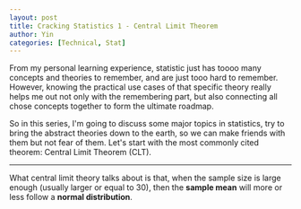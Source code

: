 ```yaml
---
layout: post
title: Cracking Statistics 1 - Central Limit Theorem
author: Yin
categories: [Technical, Stat]
---
```


From my personal learning experience, statistic just has toooo many concepts and theories to remember, and are just tooo hard to remember. However, knowing the practical use cases of that specific theory really helps me out not only with the remembering part, but also connecting all chose concepts together to form the ultimate roadmap.

So in this series, I'm going to discuss some major topics in statistics, try to bring the abstract theories down to the earth, so we can make friends with them but not fear of them. Let's start with the most commonly cited theorem: Central Limit Theorem (CLT).

--------

What central limit theory talks about is that, when the sample size is large enough (usually larger or equal to 30), then the __sample mean__ will more or less follow a __normal distribution__.
